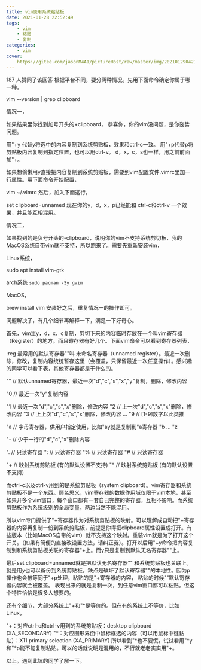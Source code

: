 ```yaml
---
title: vim使用系统粘贴板
date: 2021-01-28 22:52:49
tags: 
    - vim
    - 粘贴
    - 复制
categories:
    - vim
cover:
    https://gitee.com/jasonM4A1/pictureHost/raw/master/img/20210129042154.jpg
---
```

187 人赞同了该回答
根据平台不同，要分两种情况。先用下面命令确定你属于哪一种，

vim --version | grep clipboard


情况一，

如果结果里你找到加号开头的+clipboard， 恭喜你，你的vim没问题，是你姿势问题。

用"+y 代替y将选中的内容复制到系统剪贴板，效果和ctrl-c一致。
用"+p代替p将剪贴板内容复制到指定位置，也可以用ctrl-v。
d，x，c，s也一样，用之前前面加"+。

如果想偷懒用y直接把内容复制到系统剪贴板，需要到vim配置文件.vimrc里加一行属性。用下面命令开始配置，

vim ~/.vimrc
然后，加入下面这行，

set clipboard=unnamed
现在你的y，d，x，p已经能和 ctrl-c和ctrl-v 一个效果，并且能互相混用。



情况二，

如果找到的是负号开头的-clipboard，说明你的vim不支持系统剪切板，我的MacOS系统自带vim就不支持，所以跑来了。需要先重新安装vim，

Linux系统，

sudo apt install vim-gtk

arch系统
```sudo pacman -Sy gvim```

MacOS，

brew install vim
安装好之后，重复情况一的操作即可。





问题解决了，有几个细节再解释一下，满足一下好奇心。

首先，vim里y，d，x，c复制，剪切下来的内容临时存放在一个叫vim寄存器（Register）的地方。而且寄存器有好几个。下面vim命令可以看到寄存器列表，

:reg
最常用的默认寄存器""叫 未命名寄存器（unnamed register）。最近一次删除，修改，复制内容统统暂存这里（会覆盖，只保留最近一次任意操作）。感兴趣的同学可以看下表，其他寄存器都是干什么的。

""      // 默认unnamed寄存器，最近一次"d","c","s","x","y"复制，删除，修改内容

"0      // 最近一次"y"复制内容

"1      // 最近一次"d","c","s","x"删除，修改内容
"2     //  上一次"d","c","s","x"删除，修改内容
"3     // 上上次"d","c","s","x"删除，修改内容
...
"9      // [1-9]数字以此类推


"a     // 字母寄存器，供用户指定使用，比如"ay就是复制到"a寄存器
"b
...
"z


"-      // 少于一行的"d","c","x"删除内容

".      // 只读寄存器
":      // 只读寄存器
"%     // 只读寄存器
"#     // 只读寄存器

"+      // 映射系统剪贴板 (有的默认设置不支持)
"*      // 映射系统剪贴板 (有的默认设置不支持)


而ctrl-c以及ctrl-v用到的是系统剪贴板（system clipboard）。vim寄存器和系统剪贴板不是一个东西。顾名思义，vim寄存器的数据作用域仅限于vim本地，甚至如果开多个vim窗口，每个窗口都有一套自己完整的寄存器，互相不影响。而系统剪贴板作为系统级别的全局变量，两边当然不能混用。

所以vim专门提供了"+寄存器作为对系统剪贴板的映射。可以理解成自动把"+寄存器的内容再复制一份到系统剪贴板，前提是你得把clipboard属性设置成打开。有些版本（比如MacOS自带的vim）就不支持这个映射。重装vim就是为了打开这个开关。（如果有简便的直接改设置方法，请纠正我）。打开以后用"+y命令把内容复制到和系统剪贴板关联的寄存器"+上。而y只是复制到默认无名寄存器""上。

最后set clipboard=unnamed就是把默认无名寄存器"" 和系统剪贴板也关联上。 就是用y也可以备份到系统剪贴板。缺点是破坏了默认寄存器""的本地性。因为p操作也会被等同于"+p处理，粘贴的是"+寄存器的内容， 粘贴的时候""默认寄存器内容就会被覆盖。 表现出来的就是复制一次，到任意vim窗口都可以粘贴。但这个特性恰恰是很多人想要的。

还有个细节，大部分系统上"+和"*是等价的。但在有的系统上不等价，比如Linux，

"+：对应ctrl-c和ctrl-v用到的系统剪贴板：desktop clipboard (XA_SECONDARY)
"*：对应图形界面中鼠标框选的内容（可以用鼠标中键黏贴）：X11 primary selection (XA_PRIMARY)
所以看到"*也不要慌，试试看用"*y和"*p能不能复制粘贴。可以的话就说明是混用的，不行就老老实实用"+。



以上。遇到此坑的同学了解一下。
